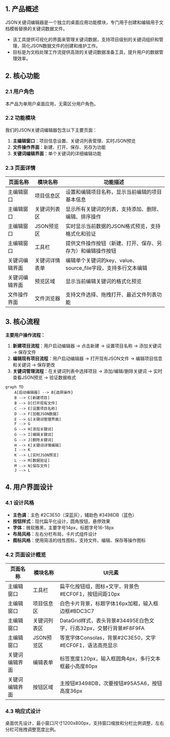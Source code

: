 ## 1. 产品概述

JSON关键词编辑器是一个独立的桌面应用功能模块，专门用于创建和编辑用于文档模板替换的关键词数据文件。
- 该工具提供可视化的界面来管理关键词数据，支持项目级别的关键词组织和管理，简化JSON数据文件的创建和维护工作。
- 目标是为文档处理工作流提供高效的关键词数据准备工具，提升用户的数据管理效率。

## 2. 核心功能

### 2.1 用户角色
本产品为单用户桌面应用，无需区分用户角色。

### 2.2 功能模块

我们的JSON关键词编辑器包含以下主要页面：
1. **主编辑窗口**：项目信息设置、关键词列表管理、实时JSON预览
2. **文件操作界面**：新建、打开、保存、另存为功能
3. **关键词编辑界面**：单个关键词的详细编辑功能

### 2.3 页面详情

| 页面名称 | 模块名称 | 功能描述 |
|---------|---------|----------|
| 主编辑窗口 | 项目信息区 | 设置和编辑项目名称，显示当前编辑的项目基本信息 |
| 主编辑窗口 | 关键词列表区 | 显示所有关键词的列表，支持添加、删除、编辑、排序操作 |
| 主编辑窗口 | JSON预览区 | 实时显示当前数据的JSON格式预览，支持格式化和验证 |
| 主编辑窗口 | 工具栏 | 提供文件操作按钮（新建、打开、保存、另存为）和编辑操作按钮 |
| 关键词编辑界面 | 关键词详情表单 | 编辑单个关键词的key、value、source_file字段，支持多行文本编辑 |
| 关键词编辑界面 | 预览区域 | 显示当前编辑关键词的格式化预览 |
| 文件操作界面 | 文件浏览器 | 支持文件选择、拖拽打开、最近文件列表功能 |

## 3. 核心流程

**主要用户操作流程：**

1. **新建项目流程**：用户启动编辑器 → 点击新建 → 设置项目名称 → 添加关键词 → 保存文件
2. **编辑现有项目流程**：用户启动编辑器 → 打开现有JSON文件 → 编辑项目信息和关键词 → 保存更改
3. **关键词管理流程**：在关键词列表中选择项目 → 添加/编辑/删除关键词 → 实时查看JSON预览 → 验证数据格式

```mermaid
graph TD
    A[启动编辑器] --> B{选择操作}
    B --> C[新建项目]
    B --> D[打开现有文件]
    C --> E[设置项目名称]
    D --> F[加载JSON数据]
    E --> G[关键词管理界面]
    F --> G
    G --> H[添加关键词]
    G --> I[编辑关键词]
    G --> J[删除关键词]
    H --> K[关键词详情编辑]
    I --> K
    K --> L[实时JSON预览]
    L --> M[数据验证]
    M --> N[保存文件]
    J --> L
```

## 4. 用户界面设计

### 4.1 设计风格

- **主色调**：主色 #2C3E50（深蓝灰），辅助色 #3498DB（蓝色）
- **按钮样式**：现代扁平化设计，圆角按钮，悬停效果
- **字体**：微软雅黑，主要字号14px，标题字号16-18px
- **布局风格**：左右分栏布局，卡片式组件设计
- **图标风格**：使用简洁的线性图标，支持文件、编辑、保存等操作图标

### 4.2 页面设计概览

| 页面名称 | 模块名称 | UI元素 |
|---------|---------|--------|
| 主编辑窗口 | 工具栏 | 扁平化按钮组，图标+文字，背景色#ECF0F1，按钮间距10px |
| 主编辑窗口 | 项目信息区 | 白色卡片背景，标题字体16px加粗，输入框边框#BDC3C7 |
| 主编辑窗口 | 关键词列表区 | DataGrid样式，表头背景#34495E白色文字，行高32px，交替行背景#F8F9FA |
| 主编辑窗口 | JSON预览区 | 等宽字体Consolas，背景#2C3E50，文字#ECF0F1，语法高亮显示 |
| 关键词编辑界面 | 编辑表单 | 标签宽度120px，输入框圆角4px，多行文本框最小高度80px |
| 关键词编辑界面 | 按钮区域 | 主按钮#3498DB，次要按钮#95A5A6，按钮高度36px |

### 4.3 响应式设计

桌面优先设计，最小窗口尺寸1200x800px，支持窗口缩放和分栏比例调整，左右分栏可拖拽调整宽度比例。